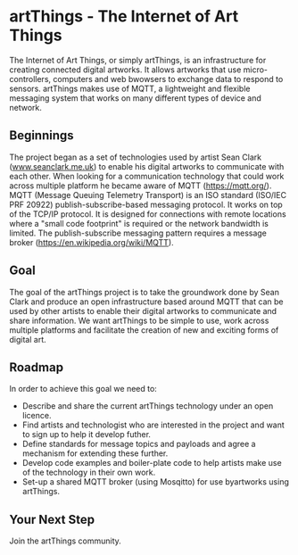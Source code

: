 # artThings - The Internet of Art Things

The Internet of Art Things, or simply artThings, is an infrastructure for creating connected digital artworks. It allows artworks that use micro-controllers, computers and web bwowsers to exchange data to respond to sensors. artThings makes use of MQTT, a lightweight and flexible messaging system that works on many different types of device and network.

## Beginnings

The project began as a set of technologies used by artist Sean Clark (www.seanclark.me.uk) to enable his digital artworks to communicate with each other. When looking for a communication technology that could work across multiple platform he became aware of MQTT (https://mqtt.org/). MQTT (Message Queuing Telemetry Transport) is an ISO standard (ISO/IEC PRF 20922) publish-subscribe-based messaging protocol. It works on top of the TCP/IP protocol. It is designed for connections with remote locations where a "small code footprint" is required or the network bandwidth is limited. The publish-subscribe messaging pattern requires a message broker (https://en.wikipedia.org/wiki/MQTT).

## Goal

The goal of the artThings project is to take the groundwork done by Sean Clark and produce an open infrastructure based around MQTT that can be used by other artists to enable their digital artworks to communicate and share information. We want artThings to be simple to use, work across multiple platforms and facilitate the creation of new and exciting forms of digital art.

## Roadmap

In order to achieve this goal we need to:

- Describe and share the current artThings technology under an open licence.
- Find artists and technologist who are interested in the project and want to sign up to help it develop futher.
- Define standards for message topics and payloads and agree a mechanism for extending these further.
- Develop code examples and boiler-plate code to help artists make use of the technology in their own work.
- Set-up a shared MQTT broker (using Mosqitto) for use byartworks using artThings.

## Your Next Step

Join the artThings community.
